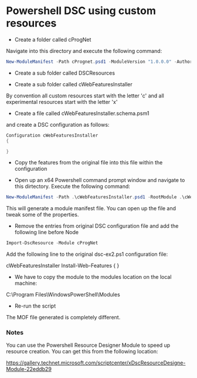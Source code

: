 # Powershell DSC using custom resources

* Create a folder called cProgNet

Navigate into this directory and execute the following command:

```powershell
New-ModuleManifest -Path cPrognet.psd1 -ModuleVersion "1.0.0.0" -Author <your name>
``` 

* Create a sub folder called DSCResources



* Create a sub folder called cWebFeaturesInstaller

By convention all custom resources start with the letter 'c' and all experimental resources start with the letter 'x'

* Create a file called cWebFeaturesInstaller.schema.psm1

and create a DSC configuration as follows:

```powershell
Configuration cWebFeaturesInstaller
{

}
```

* Copy the features from the original file into this file within the configuration

* Open up an x64 Powershell command prompt window and navigate to this dirtectory. Execute the following command:

```powershell
New-ModuleManifest -Path .\cWebFeaturesInstaller.psd1 -RootModule .\cWebFeaturesInstaller.schema.psm1
```

This will generate a module manifest file. You can open up the file and tweak some of the properties.

* Remove the entries from original DSC configuration file and add the following line before Node

```powershell
Import-DscResource -Module cProgNet
```

Add the following line to the original dsc-ex2.ps1 configuration file:

cWebFeaturesInstaller Install-Web-Features { }

* We have to copy the module to the modules location on the local machine:

C:\Program Files\WindowsPowerShell\Modules


* Re-run the script

The MOF file generated is completely different.


### Notes

You can use the Powershell Resource Designer Module to speed up resource creation. You can get this from the following location:

https://gallery.technet.microsoft.com/scriptcenter/xDscResourceDesigne-Module-22eddb29

